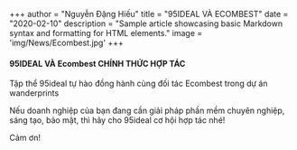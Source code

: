 +++
author = "Nguyễn Đặng Hiếu"
title = "95IDEAL VÀ ECOMBEST"
date = "2020-02-10"
description = "Sample article showcasing basic Markdown syntax and formatting for HTML elements."
image = 'img/News/Ecombest.jpg'
+++

#### 95IDEAL VÀ Ecombest CHÍNH THỨC HỢP TÁC
Tập thể 95ideal tự hào đồng hành cùng đối tác Ecombest trong dự án wanderprints

Nếu doanh nghiệp của bạn đang cần giải pháp phần mềm chuyên nghiệp, sáng tạo, bảo mật, thì hãy cho 95ideal cơ hội hợp tác nhé!

Cảm ơn!
